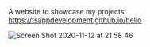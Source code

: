 A website to showcase my projects: https://tsappdevelopment.github.io/hello

![Screen Shot 2020-11-12 at 21 58 46](https://user-images.githubusercontent.com/71202372/99034550-4fa8ff00-2532-11eb-8bb0-ccc3cc98dc7b.png)
